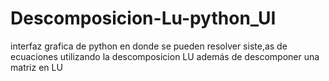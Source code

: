 # Descomposicion-Lu-python_UI
interfaz grafica de python en donde se pueden resolver siste,as de ecuaciones utilizando la descomposicion LU además de descomponer una matriz en LU
